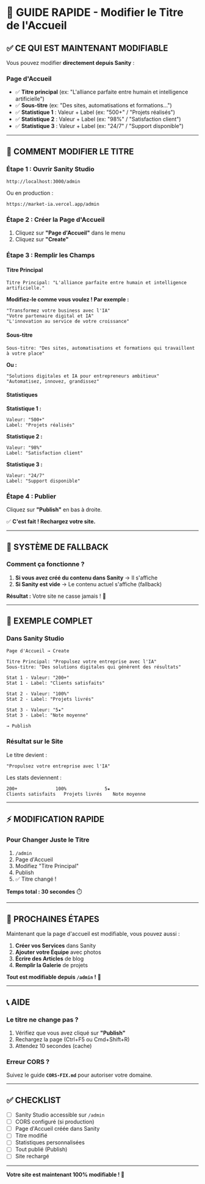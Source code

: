 # 🎨 GUIDE RAPIDE - Modifier le Titre de l'Accueil

## ✅ CE QUI EST MAINTENANT MODIFIABLE

Vous pouvez modifier **directement depuis Sanity** :

### Page d'Accueil
- ✅ **Titre principal** (ex: "L'alliance parfaite entre humain et intelligence artificielle")
- ✅ **Sous-titre** (ex: "Des sites, automatisations et formations...")
- ✅ **Statistique 1** : Valeur + Label (ex: "500+" / "Projets réalisés")
- ✅ **Statistique 2** : Valeur + Label (ex: "98%" / "Satisfaction client")
- ✅ **Statistique 3** : Valeur + Label (ex: "24/7" / "Support disponible")

---

## 🚀 COMMENT MODIFIER LE TITRE

### Étape 1 : Ouvrir Sanity Studio

```
http://localhost:3000/admin
```

Ou en production :
```
https://market-ia.vercel.app/admin
```

### Étape 2 : Créer la Page d'Accueil

1. Cliquez sur **"Page d'Accueil"** dans le menu
2. Cliquez sur **"Create"**

### Étape 3 : Remplir les Champs

#### Titre Principal
```
Titre Principal: "L'alliance parfaite entre humain et intelligence artificielle."
```

**Modifiez-le comme vous voulez ! Par exemple :**
```
"Transformez votre business avec l'IA"
"Votre partenaire digital et IA"
"L'innovation au service de votre croissance"
```

#### Sous-titre
```
Sous-titre: "Des sites, automatisations et formations qui travaillent à votre place"
```

**Ou :**
```
"Solutions digitales et IA pour entrepreneurs ambitieux"
"Automatisez, innovez, grandissez"
```

#### Statistiques

**Statistique 1 :**
```
Valeur: "500+"
Label: "Projets réalisés"
```

**Statistique 2 :**
```
Valeur: "98%"
Label: "Satisfaction client"
```

**Statistique 3 :**
```
Valeur: "24/7"
Label: "Support disponible"
```

### Étape 4 : Publier

Cliquez sur **"Publish"** en bas à droite.

✅ **C'est fait ! Rechargez votre site.**

---

## 🔄 SYSTÈME DE FALLBACK

### Comment ça fonctionne ?

1. **Si vous avez créé du contenu dans Sanity** → Il s'affiche
2. **Si Sanity est vide** → Le contenu actuel s'affiche (fallback)

**Résultat :** Votre site ne casse jamais ! 🎯

---

## 📝 EXEMPLE COMPLET

### Dans Sanity Studio

```
Page d'Accueil → Create

Titre Principal: "Propulsez votre entreprise avec l'IA"
Sous-titre: "Des solutions digitales qui génèrent des résultats"

Stat 1 - Valeur: "200+"
Stat 1 - Label: "Clients satisfaits"

Stat 2 - Valeur: "100%"
Stat 2 - Label: "Projets livrés"

Stat 3 - Valeur: "5★"
Stat 3 - Label: "Note moyenne"

→ Publish
```

### Résultat sur le Site

Le titre devient :
```
"Propulsez votre entreprise avec l'IA"
```

Les stats deviennent :
```
200+              100%              5★
Clients satisfaits   Projets livrés    Note moyenne
```

---

## ⚡ MODIFICATION RAPIDE

### Pour Changer Juste le Titre

1. `/admin`
2. Page d'Accueil
3. Modifiez "Titre Principal"
4. Publish
5. ✅ Titre changé !

**Temps total : 30 secondes** ⏱️

---

## 🎯 PROCHAINES ÉTAPES

Maintenant que la page d'accueil est modifiable, vous pouvez aussi :

1. **Créer vos Services** dans Sanity
2. **Ajouter votre Équipe** avec photos
3. **Écrire des Articles** de blog
4. **Remplir la Galerie** de projets

**Tout est modifiable depuis `/admin` !** 🚀

---

## 📞 AIDE

### Le titre ne change pas ?

1. Vérifiez que vous avez cliqué sur **"Publish"**
2. Rechargez la page (Ctrl+F5 ou Cmd+Shift+R)
3. Attendez 10 secondes (cache)

### Erreur CORS ?

Suivez le guide **`CORS-FIX.md`** pour autoriser votre domaine.

---

## ✅ CHECKLIST

- [ ] Sanity Studio accessible sur `/admin`
- [ ] CORS configuré (si production)
- [ ] Page d'Accueil créée dans Sanity
- [ ] Titre modifié
- [ ] Statistiques personnalisées
- [ ] Tout publié (Publish)
- [ ] Site rechargé

---

**Votre site est maintenant 100% modifiable ! 🎉**

